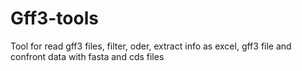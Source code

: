 # Gff3-tools
Tool for read gff3 files, filter, oder, extract info as excel, gff3 file and confront data with fasta and cds files
